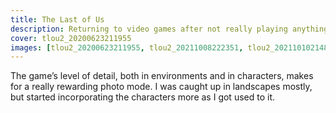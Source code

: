 ```yaml
---
title: The Last of Us
description: Returning to video games after not really playing anything for a few years with this game I’d heard about since it’s initial release on PlayStation 3 was a revelation — in terms of gameplay and story, but also my realisation that “photo mode” was a thing in games now.
cover: tlou2_20200623211955
images: [tlou2_20200623211955, tlou2_20211008222351, tlou2_20211010214838, tlou2_20211010222501]
---
```


The game’s level of detail, both in environments and in characters, makes for a really rewarding photo mode. I was caught up in landscapes mostly, but started incorporating the characters more as I got used to it.
